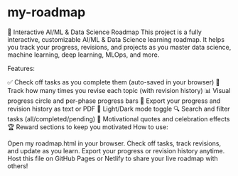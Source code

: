 # my-roadmap

🚀 Interactive AI/ML & Data Science Roadmap
This project is a fully interactive, customizable AI/ML & Data Science learning roadmap.
It helps you track your progress, revisions, and projects as you master data science, machine learning, deep learning, MLOps, and more.

Features:

✅ Check off tasks as you complete them (auto-saved in your browser)
🔁 Track how many times you revise each topic (with revision history)
📊 Visual progress circle and per-phase progress bars
📝 Export your progress and revision history as text or PDF
🌙 Light/Dark mode toggle
🔍 Search and filter tasks (all/completed/pending)
🎉 Motivational quotes and celebration effects
🏆 Reward sections to keep you motivated
How to use:

Open my roadmap.html in your browser.
Check off tasks, track revisions, and update as you learn.
Export your progress or revision history anytime.
Host this file on GitHub Pages or Netlify to share your live roadmap with others!
